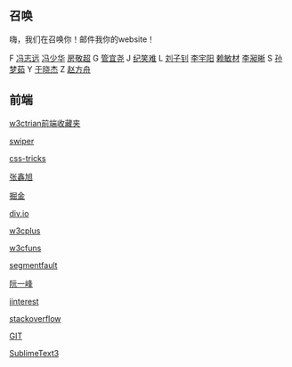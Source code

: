 召唤
----

嗨，我们在召唤你！邮件我你的website！

F
[冯志远](http://vvwall.com)
[冯少华](http://www.sharefood.space)
[房敬超](http://weibo.com/jingchaofang)
G
[管宜尧](http://aicode.cc) 
J
[纪笑难](http://isunday.top/)
L
[刘子钊](http://lzzone.top/)
[李宇阳](http://memeda.link/)
[赖敏材](https://morningsky.github.io/)
[李昶晰](http://mnichangxin.com/)
S
[孙梦茹](http://sevenskey.sinaapp.com/)
Y
[于晓杰](http://shield-sky.github.io/)
Z
[赵方舟](http://www.csharpstudy.cn/)

前端
----

[w3ctrian前端收藏夹](http://collect.w3ctrain.com/)

[swiper](http://idangero.us/swiper/#.V-JbnfmF7IU)

[css-tricks](https://css-tricks.com/)

[张鑫旭](http://www.zhangxinxu.com/)

[掘金](http://gold.xitu.io)

[div.io](http://div.io/)

[w3cplus](http://w3cplus.com)

[w3cfuns](http://www.w3cfuns.com/)

[segmentfault](https://segmentfault.com/)

[阮一峰](http://www.ruanyifeng.com/blog/)

[iinterest](http://www.iinterest.net/)

[stackoverflow](http://stackoverflow.com/)

[GIT](https://git-scm.com/)

[SublimeText3](https://www.sublimetext.com/)
